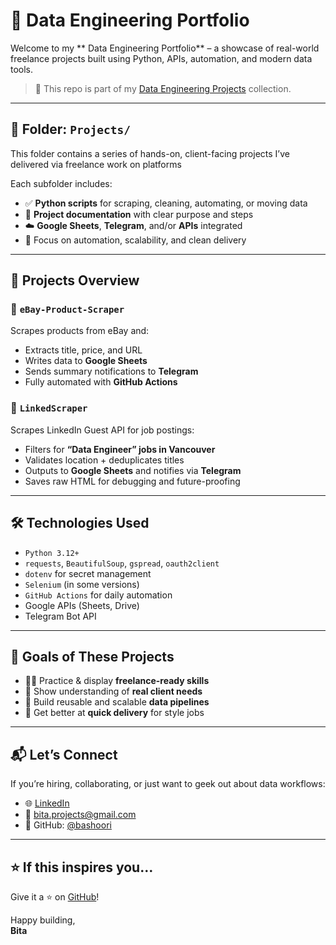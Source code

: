 # 💼 Data Engineering Portfolio

Welcome to my ** Data Engineering Portfolio** – a showcase of real-world freelance projects built using Python, APIs, automation, and modern data tools.

> 📍 This repo is part of my [Data Engineering Projects](https://github.com/bashoori/Data-Engineering-Projects) collection.

---

## 📁 Folder: `Projects/`

This folder contains a series of hands-on, client-facing projects I’ve delivered via freelance work on platforms 

Each subfolder includes:
- ✅ **Python scripts** for scraping, cleaning, automating, or moving data
- 🧠 **Project documentation** with clear purpose and steps
- ☁️ **Google Sheets**, **Telegram**, and/or **APIs** integrated
- 🧪 Focus on automation, scalability, and clean delivery

---

## 🧰 Projects Overview

### 🔹 `eBay-Product-Scraper`
Scrapes products from eBay and:
- Extracts title, price, and URL
- Writes data to **Google Sheets**
- Sends summary notifications to **Telegram**
- Fully automated with **GitHub Actions**

### 🔹 `LinkedScraper`
Scrapes LinkedIn Guest API for job postings:
- Filters for **“Data Engineer” jobs in Vancouver**
- Validates location + deduplicates titles
- Outputs to **Google Sheets** and notifies via **Telegram**
- Saves raw HTML for debugging and future-proofing

---

## 🛠️ Technologies Used

- `Python 3.12+`
- `requests`, `BeautifulSoup`, `gspread`, `oauth2client`
- `dotenv` for secret management
- `Selenium` (in some versions)
- `GitHub Actions` for daily automation
- Google APIs (Sheets, Drive)
- Telegram Bot API

---

## 🚀 Goals of These Projects

- 🧑‍💻 Practice & display **freelance-ready skills**
- 💼 Show understanding of **real client needs**
- 🧪 Build reusable and scalable **data pipelines**
- 🎯 Get better at **quick delivery** for style jobs

---

## 📬 Let’s Connect

If you’re hiring, collaborating, or just want to geek out about data workflows:

- 🌐 [LinkedIn](https://linkedin.com/in/bashoori)
- 📩 bita.projects@gmail.com
- 🧠 GitHub: [@bashoori](https://github.com/bashoori)

---

## ⭐ If this inspires you…
Give it a ⭐ on [GitHub](https://github.com/bashoori/Data-Engineering-Projects)!

Happy building,  
**Bita**

